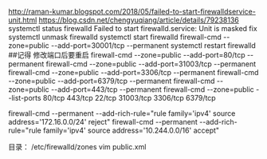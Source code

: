 http://raman-kumar.blogspot.com/2018/05/failed-to-start-firewalldservice-unit.html
https://blog.csdn.net/chengyuqiang/article/details/79238136
systemctl status firewalld
Failed to start firewalld.service: Unit is masked
fix
systemctl unmask firewalld
systemctl start firewalld
firewall-cmd --zone=public --add-port=30001/tcp --permanent
systemctl restart firewalld  ##记得 修改端口后要重启
firewall-cmd --zone=public --add-port=80/tcp --permanent
firewall-cmd --zone=public --add-port=31003/tcp --permanent
firewall-cmd --zone=public --add-port=3306/tcp --permanent
firewall-cmd --zone=public --add-port=6379/tcp --permanent
firewall-cmd --zone=public --add-port=443/tcp --permanent
firewall-cmd --zone=public --list-ports
 80/tcp 443/tcp 22/tcp 31003/tcp 3306/tcp 6379/tcp

firewall-cmd --permanent --add-rich-rule="rule family='ipv4' source address='172.16.0.0/24' reject"
firewall-cmd --permanent --add-rich-rule="rule family='ipv4' source address='10.244.0.0/16' accept"

目录：
/etc/firewalld/zones
vim public.xml
